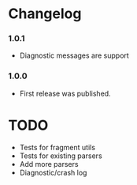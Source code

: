 Changelog
=========

### 1.0.1
-  Diagnostic messages are support

### 1.0.0
-  First release was published.



TODO
=========
- Tests for fragment utils
- Tests for existing parsers
- Add more parsers
- Diagnostic/crash log

